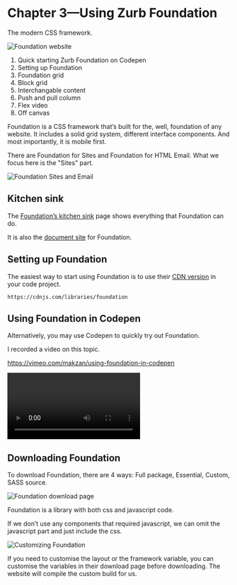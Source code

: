 # Chapter 3—Using Zurb Foundation

The modern CSS framework.

![Foundation website](images/Screen-Shot-2017-04-12-at-3.19.08-PM.png)

1. Quick starting Zurb Foundation on Codepen
2. Setting up Foundation
3. Foundation grid
4. Block grid
5. Interchangable content
6. Push and pull column
7. Flex video
8. Off canvas

Foundation is a CSS framework that’s built for the, well, foundation of any website. It includes a solid grid system, different interface components. And most importantly, it is mobile first.

There are Foundation for Sites and Foundation for HTML Email. What we focus here is the "Sites" part.

![Foundation Sites and Email](images/Screen-Shot-2017-04-12-at-3.22.34-PM.png)

## Kitchen sink

The [Foundation’s kitchen sink](http://foundation.zurb.com/sites/docs/kitchen-sink.html) page shows everything that Foundation can do.

It is also the [document site](http://foundation.zurb.com/sites/docs/) for Foundation.


## Setting up Foundation

The easiest way to start using Foundation is to use their [CDN version](https://cdnjs.com/libraries/foundation) in your code project.

```
https://cdnjs.com/libraries/foundation
```

## Using Foundation in Codepen

Alternatively, you may use Codepen to quickly try out Foundation.

I recorded a video on this topic.


https://vimeo.com/makzan/using-foundation-in-codepen


<video src='https://player.vimeo.com/external/212889920.hd.mp4?s=214f6af7662e8a1ff7ca35094a14e4a1329e9aa1&profile_id=119' controls></video>

## Downloading Foundation

To download Foundation, there are 4 ways: Full package, Essential, Custom, SASS source.

![Foundation download page](images/Screen-Shot-2017-04-12-at-3.23.09-PM.png)

Foundation is a library with both css and javascript code.

If we don’t use any components that required javascript, we can omit the javascript part and just include the css.

![Customizing Foundation](images/Screen-Shot-2017-04-12-at-3.23.16-PM.png)

If you need to customise the layout or the framework variable, you can customise the variables in their download page before downloading. The website will compile the custom build for us.


